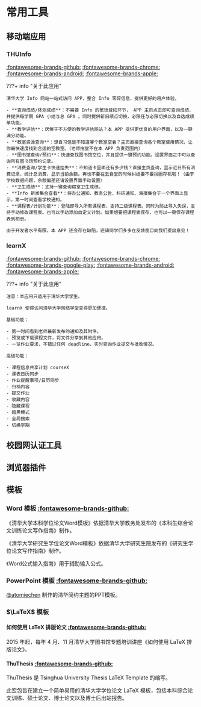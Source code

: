 # 常用工具

## 移动端应用

### THUInfo

[:fontawesome-brands-github:](https://github.com/thu-info-community/thu-info-app) [:fontawesome-brands-chrome:](https://thuinfo.net/) [:fontawesome-brands-android:](https://mirrors.tuna.tsinghua.edu.cn/github-release/thu-info-community/thu-info-app/LatestRelease/) [:fontawesome-brands-apple:](https://apps.apple.com/cn/app/thu-info/id1533968428)

???+ info "关于此应用"

    清华大学 Info 网站一站式访问 APP，整合 Info 零碎信息，提供更好的用户体验。

    - **查询成绩/体测成绩**：不需要 Info 的繁琐登陆环节， APP 主页点击即可查询成绩，并提供每学期 GPA 小结与总 GPA 。同时提供新旧绩点切换，必限任与必限切换以及自选成绩单功能。
    - **教学评估**：厌倦于不方便的教学评估网站？本 APP 提供更优良的用户界面，以及一键满分功能。
    - **教室资源查询**：想自习但是不知道哪个教室空着？主页直接查询各个教室使用情况，让你最快速度找到合适的空教室。（老师拖堂不在本 APP 负责范围内）
    - **图书馆查询/预约**：快速查找图书馆空位，并且提供一键预约功能。设置界面之中可以查询所有图书馆预约记录。
    - **消费查询/学生卡快速挂失**：不知道卡里面还有多少钱？直接主页查询，显示近日所有消费记录，统计总消费，显示当前余额。再也不要在去食堂的时候纠结要不要拐圈存机啦！（由于学校数据问题，余额偏差还请设置界面手动设置）
    - **卫生成绩**：支持一键查询寝室卫生成绩。
    - **Info 新闻集合查看**：将办公通知、教务公告、科研通知、海报集合于一个界面上显示，第一时间查看学校通知。
    - **课程表/计划功能**：登陆即导入所有课程表，支持二级课程表。同时为防止导入失误，支持手动修改课程表。也可以手动添加自定义计划。如果想要把课程表保存，也可以一键保存课程表到相册。

    由于开发者水平有限，本 APP 还会存在缺陷，还请同学们多多在反馈窗口向我们提出意见！


### learnX

[:fontawesome-brands-github:](https://github.com/robertying/learnX) [:fontawesome-brands-chrome:](https://tsinghua.app/learnX) [:fontawesome-brands-google-play:](https://play.google.com/store/apps/details?id=io.robertying.learnx) [:fontawesome-brands-android:](https://mirrors.tuna.tsinghua.edu.cn/github-release/robertying/learnX/LatestRelease/) [:fontawesome-brands-apple:](https://apps.apple.com/cn/app/learnx/id1459073115)

???+ info "关于此应用"

    注意：本应用只适用于清华大学学生。

    learnX 使得访问清华大学网络学堂变得更加便捷。

    基础功能：

    - 第一时间看到老师最新发布的通知及其附件。
    - 预览或下载课程文件，将文件分享到其他应用。
    - 一览作业要求，不错过任何 deadline，实时查询作业提交与批改情况。

    高级功能：

    - 课程信息共享计划 courseX
    - 课表日历同步
    - 作业提醒事项/日历同步
    - 归档内容
    - 提交作业
    - 收藏内容
    - 隐藏课程
    - 暗黑模式
    - 全局搜索
    - 切换学期

## 校园网认证工具

## 浏览器插件

## 模板

### Word 模板 [:fontawesome-brands-github:](https://github.com/qbh16/ThuWordThesis)

《清华大学本科学位论文Word模板》依据清华大学教务处发布的《本科生综合论文训练论文写作指南》制作。

《清华大学研究生学位论文Word模板》依据清华大学研究生院发布的《研究生学位论文写作指南》制作。

《Word公式输入指南》用于辅助输入公式。

### PowerPoint 模板 [:fontawesome-brands-github:](https://github.com/atomiechen/THU-PPT-Theme)

[@atomiechen](https://github.com/atomiechen) 制作的清华简约主题的PPT模板。

### $\LaTeX$ 模板

#### 如何使用 LaTeX 排版论文 [:fontawesome-brands-github:](https://github.com/tuna/thulib-latex-talk)

2015 年起，每年 4 月、11 月清华大学图书馆专题培训讲座《如何使用 LaTeX 排版论文》。

#### ThuThesis [:fontawesome-brands-github:](https://github.com/tuna/thuthesis)

ThuThesis 是 Tsinghua University Thesis LaTeX Template 的缩写。

此宏包旨在建立一个简单易用的清华大学学位论文 LaTeX 模板，包括本科综合论文训练、硕士论文、博士论文以及博士后出站报告。
